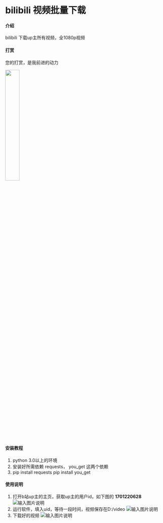 # bilibili 视频批量下载

#### 介绍
bilibili 下载up主所有视频，全1080p视频

#### 打赏
您的打赏，是我前进的动力

<img src = "https://images.gitee.com/uploads/images/2021/0716/143058_801d273f_1947212.jpeg" width = "30%"/>

#### 安装教程

1.  python 3.0以上的环境
2.  安装好所需依赖 requests， you_get 这两个依赖
3.  pip install requests
    pip install you_get

#### 使用说明
 
1.  打开b站up主的主页，获取up主的用户id，如下图的  **1701220628** 
![输入图片说明](https://images.gitee.com/uploads/images/2021/0716/141333_961f394e_1947212.png "屏幕截图.png")
2.  运行软件，填入uid，等待一段时间，视频保存在D:/video
![输入图片说明](https://images.gitee.com/uploads/images/2021/0716/141516_eae66460_1947212.png "屏幕截图.png")
3. 下载好的视频
![输入图片说明](https://images.gitee.com/uploads/images/2021/0716/141818_eda71058_1947212.png "屏幕截图.png")